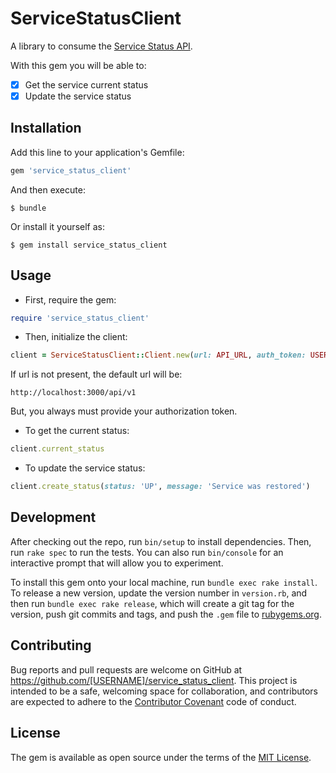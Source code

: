 # ServiceStatusClient

A library to consume the [Service Status API](https://github.com/anymoto/service_status).

With this gem you will be able to:
- [x] Get the service current status
- [x] Update the service status

## Installation

Add this line to your application's Gemfile:

```ruby
gem 'service_status_client'
```

And then execute:

    $ bundle

Or install it yourself as:

    $ gem install service_status_client

## Usage

* First, require the gem:

```ruby
require 'service_status_client'
```

* Then, initialize the client:
```ruby
client = ServiceStatusClient::Client.new(url: API_URL, auth_token: USER_TOKEN)
```

If url is not present, the default url will be:
```
http://localhost:3000/api/v1
```

But, you always must provide your authorization token.

* To get the current status:
```ruby
client.current_status
```

* To update the service status:
```ruby
client.create_status(status: 'UP', message: 'Service was restored')
```

## Development

After checking out the repo, run `bin/setup` to install dependencies. Then, run `rake spec` to run the tests. You can also run `bin/console` for an interactive prompt that will allow you to experiment.

To install this gem onto your local machine, run `bundle exec rake install`. To release a new version, update the version number in `version.rb`, and then run `bundle exec rake release`, which will create a git tag for the version, push git commits and tags, and push the `.gem` file to [rubygems.org](https://rubygems.org).

## Contributing

Bug reports and pull requests are welcome on GitHub at https://github.com/[USERNAME]/service_status_client. This project is intended to be a safe, welcoming space for collaboration, and contributors are expected to adhere to the [Contributor Covenant](http://contributor-covenant.org) code of conduct.


## License

The gem is available as open source under the terms of the [MIT License](http://opensource.org/licenses/MIT).

